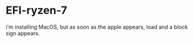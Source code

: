 # EFI-ryzen-7
i'm installing MacOS, but as soon as the apple appears, load  and a block sign appears. 
